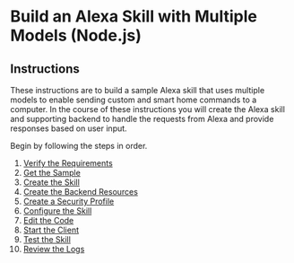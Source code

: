 # Build an Alexa Skill with Multiple Models (Node.js)



## Instructions

These instructions are to build a sample Alexa skill that uses multiple models to enable sending custom and smart home commands to a computer. In the course of these instructions you will create the Alexa skill and supporting backend to handle the requests from Alexa and provide responses based on user input.

Begin by following the steps in order.

1. [Verify the Requirements](verify-the-requirements.md)
2. [Get the Sample](get-the-sample.md)
3. [Create the Skill](create-the-skill.md)
4. [Create the Backend Resources](create-the-backend-resources.md)
5. [Create a Security Profile](create-a-security-profile.md)
6. [Configure the Skill](configure-the-skill.md)
7. [Edit the Code](edit-the-code.md)
8. [Start the Client](start-the-client.md) 
9. [Test the Skill](test-the-skill.md)
10. [Review the Logs](review-the-logs.md)

